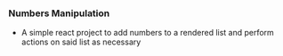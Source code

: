 ### Numbers Manipulation
- A simple react project to add numbers to a rendered list and perform actions on said list as necessary
